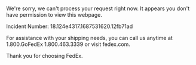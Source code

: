  	


 	

We're sorry, we can't process your request right now. It appears you don't have permission to view this webpage.


Incident Number: 18.124e4317.1687531620.12fb71ad





For assistance with your shipping needs, you can call us anytime at 1.800.GoFedEx 1.800.463.3339 or visit fedex.com.




Thank you for choosing FedEx.